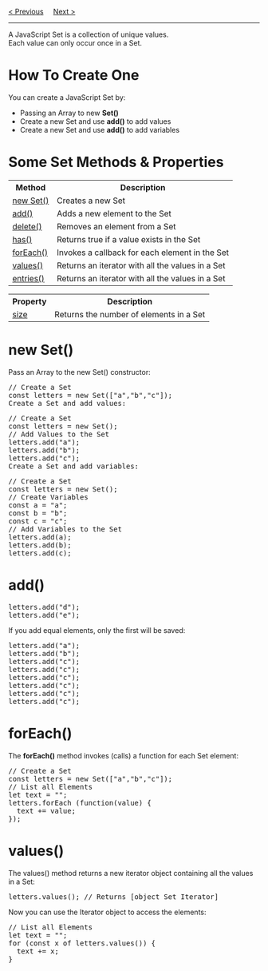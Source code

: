 <a href="/JS/Iterables.md">&lt; Previous</a>
&nbsp;&nbsp;&nbsp;
<a href="/JS/Maps.md">Next &gt;</a>
<hr>
A JavaScript Set is a collection of unique values.
<br>
Each value can only occur once in a Set.
<h1>How To Create One</h1>
You can create a JavaScript Set by:
<ul>
  <li>Passing an Array to new <b>Set()</b></li>
  <li>Create a new Set and use <b>add()</b> to add values</li>
  <li>Create a new Set and use <b>add()</b> to add variables</li>
</ul>
<h1>Some Set Methods & Properties</h1>
<table class="ws-table-all notranslate">
  <tr>
    <th>Method</th>
    <th>Description</th>
  </tr>
  <tr>
    <td><a href="#new-Set">new Set()</a></td>
    <td>Creates a new Set</td>
  </tr>
  <tr>
    <td><a href="#add">add()</a></td>
    <td>Adds a new element to the Set</td>
  </tr>
  <tr>
    <td><a href="/JS/Maps.md#delete">delete()</a></td>
    <td>Removes an element from a Set</td>
  </tr>
  <tr>
    <td><a href="/JS/Maps.md#has">has()</a></td>
    <td>Returns true if a value exists in the Set</td>
  </tr>
  <tr>
    <td><a href="#forEach">forEach()</a></td>
    <td>Invokes a callback for each element in the Set</td>
  </tr>
  <tr>
    <td><a href="#values">values()</a></td>
    <td>Returns an iterator with all the values in a Set</td>
  </tr>
  <tr>
    <td><a href="#entries">entries()</a></td>
    <td>Returns an iterator with all the values in a Set</td>
  </tr>
</table>
<table class="ws-table-all notranslate">
  <tr>
    <th>Property</th>
    <th>Description</th>
  </tr>
  <tr>
    <td><a href="/JS/Maps.md#size">size</a></td>
    <td>Returns the number of elements in a Set</td>
  </tr>
</table>
<h1>new Set()</h1>
Pass an Array to the new Set() constructor:
<pre>
// Create a Set
const letters = new Set(["a","b","c"]);
Create a Set and add values:
</pre>
<pre>
// Create a Set
const letters = new Set();
// Add Values to the Set
letters.add("a");
letters.add("b");
letters.add("c");
Create a Set and add variables:
</pre>
<pre>
// Create a Set
const letters = new Set();
// Create Variables
const a = "a";
const b = "b";
const c = "c";
// Add Variables to the Set
letters.add(a);
letters.add(b);
letters.add(c);
</pre>
<h1>add()</h1>
<pre>
letters.add("d");
letters.add("e");
</pre>
If you add equal elements, only the first will be saved:
<pre>
letters.add("a");
letters.add("b");
letters.add("c");
letters.add("c");
letters.add("c");
letters.add("c");
letters.add("c");
letters.add("c");
</pre>
<h1>forEach()</h1>
The <b>forEach()</b> method invokes (calls) a function for each Set element:
<pre>
// Create a Set
const letters = new Set(["a","b","c"]);
// List all Elements
let text = "";
letters.forEach (function(value) {
  text += value;
});
</pre>
<h1>values()</h1>
The values() method returns a new iterator object containing all the values in a Set:
<pre>letters.values(); // Returns [object Set Iterator]</pre>
Now you can use the Iterator object to access the elements:
<pre>
// List all Elements
let text = "";
for (const x of letters.values()) {
  text += x;
}
</pre>
